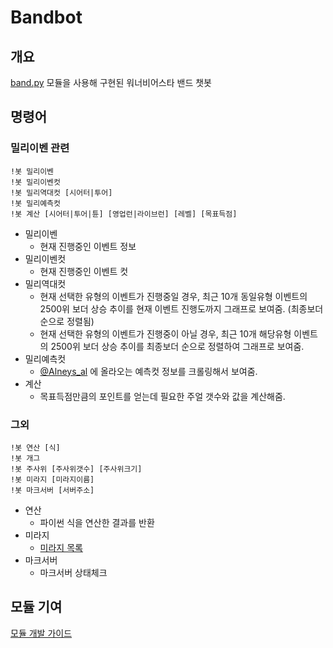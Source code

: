 # Bandbot

## 개요

[band.py](https://github.com/kohs100/band.py) 모듈을 사용해 구현된 워너비어스타 밴드 챗봇
  
## 명령어

### 밀리이벤 관련

```text
!봇 밀리이벤
!봇 밀리이벤컷
!봇 밀리역대컷 [시어터|투어]
!봇 밀리예측컷
!봇 계산 [시어터|투어|튠] [영업런|라이브런] [레벨] [목표득점]
```

* 밀리이벤
  * 현재 진행중인 이벤트 정보
* 밀리이벤컷
  * 현재 진행중인 이벤트 컷
* 밀리역대컷
  * 현재 선택한 유형의 이벤트가 진행중일 경우, 최근 10개 동일유형 이벤트의 2500위 보더 상승 추이를 현재 이벤트 진행도까지 그래프로 보여줌. (최종보더 순으로 정렬됨)
  * 현재 선택한 유형의 이벤트가 진행중이 아닐 경우, 최근 10개 해당유형 이벤트의 2500위 보더 상승 추이를 최종보더 순으로 정렬하여 그래프로 보여줌.
* 밀리예측컷
  * [@Alneys_al](https://twitter.com/alneys_al) 에 올라오는 예측컷 정보를 크롤링해서 보여줌.
* 계산
  * 목표득점만큼의 포인트를 얻는데 필요한 주얼 갯수와 값을 계산해줌.
  
### 그외

```text
!봇 연산 [식]
!봇 개그
!봇 주사위 [주사위갯수] [주사위크기]
!봇 미라지 [미라지이름]
!봇 마크서버 [서버주소]
```

* 연산
  * 파이썬 식을 연산한 결과를 반환
* 미라지
  * [미라지 목록](http://si.ster.email/dl/miraji/images/miraji_dict.csv)
* 마크서버
  * 마크서버 상태체크

## 모듈 기여

[모듈 개발 가이드](_module_example/readme.md)